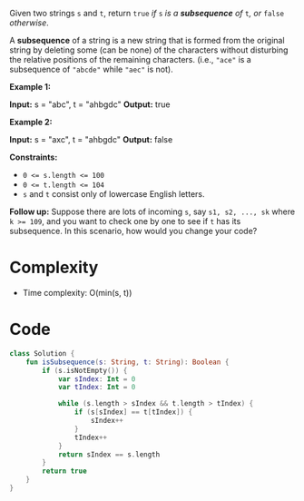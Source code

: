 Given two strings `s` and `t`, return `true` _if_ `s` _is a **subsequence** of_ `t`_, or_ `false` _otherwise_.

A **subsequence** of a string is a new string that is formed from the original string by deleting some (can be none) of the characters without disturbing the relative positions of the remaining characters. (i.e., `"ace"` is a subsequence of `"abcde"` while `"aec"` is not).

**Example 1:**

**Input:** s = "abc", t = "ahbgdc"
**Output:** true

**Example 2:**

**Input:** s = "axc", t = "ahbgdc"
**Output:** false

**Constraints:**

-   `0 <= s.length <= 100`
-   `0 <= t.length <= 104`
-   `s` and `t` consist only of lowercase English letters.

**Follow up:** Suppose there are lots of incoming `s`, say `s1, s2, ..., sk` where `k >= 109`, and you want to check one by one to see if `t` has its subsequence. In this scenario, how would you change your code?

# Complexity
- Time complexity: O(min(s, t))

# Code
```Kotlin
class Solution {
    fun isSubsequence(s: String, t: String): Boolean {
        if (s.isNotEmpty()) {
            var sIndex: Int = 0
            var tIndex: Int = 0

            while (s.length > sIndex && t.length > tIndex) {
                if (s[sIndex] == t[tIndex]) {
                    sIndex++
                }
                tIndex++
            }
            return sIndex == s.length
        }
        return true
    }
}
```